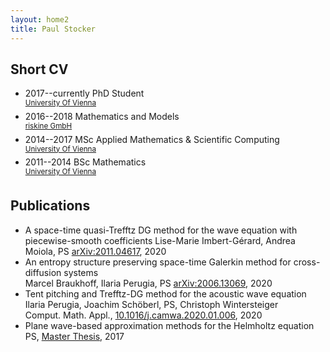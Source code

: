 ```yaml
---
layout: home2
title: Paul Stocker
---
```


<!--An h1 header-->
<!--============-->
<!--### An h3 header ###-->
<!--2nd paragraph. *Italic*, **bold**, and `monospace`. Itemized lists-->
<!--Unicode is supported. ☺-->
<!--![example image](assets/portfolio.png "An exemplary image")-->
<!--Here's a link to [a website](http://foo.bar), to a [local-->
<!--doc](index.html), and to a [section heading in the current-->
<!--doc](#an-h2-header). Here's a footnote [^1].-->

Short CV
------------

  * 2017--currently PhD Student   
  <sup>[University Of Vienna](https://mathematik.univie.ac.at/)</sup>
  * 2016--2018 Mathematics and Models  
  <sup>[riskine GmbH](https://riskine.com)</sup>
  * 2014--2017 MSc Applied Mathematics & Scientific Computing  
  <sup>[University Of Vienna](https://mathematik.univie.ac.at/)</sup>
  * 2011--2014 BSc Mathematics  
  <sup>[University Of Vienna](https://mathematik.univie.ac.at/)</sup>

Publications
------------
  * A space-time quasi-Trefftz DG method for the wave equation with piecewise-smooth coefficients
Lise-Marie Imbert-Gérard, Andrea Moiola, PS
[arXiv:2011.04617](https://arxiv.org/abs/2011.04617), 2020
  * An entropy structure preserving space-time Galerkin method for cross-diffusion systems  
Marcel Braukhoff, Ilaria Perugia, PS
[arXiv:2006.13069](https://arxiv.org/abs/2006.13069), 2020
  * Tent pitching and Trefftz-DG method for the acoustic wave equation  
Ilaria Perugia, Joachim Schöberl, PS, Christoph Wintersteiger   
Comput. Math. Appl., [10.1016/j.camwa.2020.01.006](https://doi.org/10.1016/j.camwa.2020.01.006), 2020
  *  Plane wave-based approximation methods for the Helmholtz equation  
PS,  [Master Thesis](http://othes.univie.ac.at/47577/), 2017



<!--| Tables        | Are           | Cool  |-->
<!--| ------------- |:-------------:| -----:|-->
<!--| col 3 is      | right-aligned | $1600 |-->
<!--| col 2 is      | centered      |   $12 |-->
<!--| zebra stripes | are neat      |    $1 |-->



